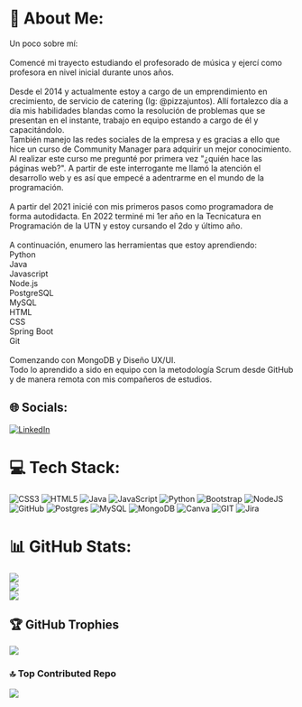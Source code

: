 # 💫 About Me:
Un poco sobre mí:<br><br>Comencé mi trayecto estudiando el profesorado de música y ejercí como profesora en nivel inicial durante unos años.<br><br>Desde el 2014 y actualmente estoy a cargo de un emprendimiento en crecimiento, de servicio de catering (Ig: @pizzajuntos). Allí fortalezco día a día mis habilidades blandas como la resolución de problemas que se presentan en el instante, trabajo en equipo estando a cargo de él y capacitándolo.<br>También manejo las redes sociales de la empresa y es gracias a ello que hice un curso de Community Manager para adquirir un mejor conocimiento. Al realizar este curso me pregunté por primera vez "¿quién hace las páginas web?". A partir de este interrogante me llamó la atención el desarrollo web y es así que empecé a adentrarme en el mundo de la programación. <br><br>A partir del 2021 inicié con mis primeros pasos como programadora de forma autodidacta. En 2022 terminé mi 1er año en la Tecnicatura en Programación de la UTN y estoy cursando el 2do y último año.<br><br>A continuación, enumero las herramientas que estoy aprendiendo:<br>Python<br>Java<br>Javascript<br>Node.js<br>PostgreSQL<br>MySQL<br>HTML<br>CSS<br>Spring Boot<br>Git<br><br>Comenzando con MongoDB y Diseño UX/UI.<br>Todo lo aprendido a sido en equipo con la metodología Scrum desde GitHub y de manera remota con mis compañeros de estudios.


## 🌐 Socials:
[![LinkedIn](https://img.shields.io/badge/LinkedIn-%230077B5.svg?logo=linkedin&logoColor=white)](https://linkedin.com/in/gabriela-silva-cordoba) 

# 💻 Tech Stack:
![CSS3](https://img.shields.io/badge/css3-%231572B6.svg?style=for-the-badge&logo=css3&logoColor=white) ![HTML5](https://img.shields.io/badge/html5-%23E34F26.svg?style=for-the-badge&logo=html5&logoColor=white) ![Java](https://img.shields.io/badge/java-%23ED8B00.svg?style=for-the-badge&logo=java&logoColor=white) ![JavaScript](https://img.shields.io/badge/javascript-%23323330.svg?style=for-the-badge&logo=javascript&logoColor=%23F7DF1E) ![Python](https://img.shields.io/badge/python-3670A0?style=for-the-badge&logo=python&logoColor=ffdd54) ![Bootstrap](https://img.shields.io/badge/bootstrap-%23563D7C.svg?style=for-the-badge&logo=bootstrap&logoColor=white) ![NodeJS](https://img.shields.io/badge/node.js-6DA55F?style=for-the-badge&logo=node.js&logoColor=white) ![GitHub](https://img.shields.io/badge/GitHub-%23121011.svg?style=for-the-badge&logo=github&logoColor=white) ![Postgres](https://img.shields.io/badge/postgres-%23316192.svg?style=for-the-badge&logo=postgresql&logoColor=white) ![MySQL](https://img.shields.io/badge/mysql-%2300f.svg?style=for-the-badge&logo=mysql&logoColor=white) ![MongoDB](https://img.shields.io/badge/MongoDB-%234ea94b.svg?style=for-the-badge&logo=mongodb&logoColor=white) ![Canva](https://img.shields.io/badge/Canva-%2300C4CC.svg?style=for-the-badge&logo=Canva&logoColor=white) ![GIT](https://img.shields.io/badge/Git-fc6d26?style=for-the-badge&logo=git&logoColor=white) ![Jira](https://img.shields.io/badge/jira-%230A0FFF.svg?style=for-the-badge&logo=jira&logoColor=white)
# 📊 GitHub Stats:
![](https://github-readme-stats.vercel.app/api?username=gabi-silva&theme=dark&hide_border=false&include_all_commits=false&count_private=false)<br/>
![](https://github-readme-streak-stats.herokuapp.com/?user=gabi-silva&theme=dark&hide_border=false)<br/>
![](https://github-readme-stats.vercel.app/api/top-langs/?username=gabi-silva&theme=dark&hide_border=false&include_all_commits=false&count_private=false&layout=compact)

## 🏆 GitHub Trophies
![](https://github-profile-trophy.vercel.app/?username=gabi-silva&theme=onedark&no-frame=true&no-bg=true&margin-w=4)

### 🔝 Top Contributed Repo
![](https://github-contributor-stats.vercel.app/api?username=gabi-silva&limit=5&theme=dark&combine_all_yearly_contributions=true)

<!-- Proudly created with GPRM ( https://gprm.itsvg.in ) -->
